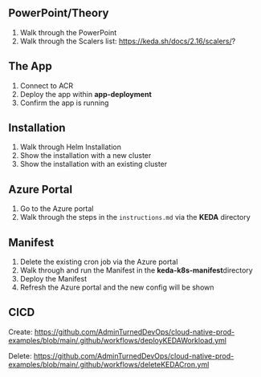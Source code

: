 ## PowerPoint/Theory

1. Walk through the PowerPoint
2. Walk through the Scalers list: https://keda.sh/docs/2.16/scalers/?

## The App

1. Connect to ACR
2. Deploy the app within **app-deployment**
3. Confirm the app is running

## Installation

1. Walk through Helm Installation
2. Show the installation with a new cluster
3. Show the installation with an existing cluster

## Azure Portal

1. Go to the Azure portal
2. Walk through the steps in the `instructions.md` via the **KEDA** directory

## Manifest

1. Delete the existing cron job via the Azure portal
2. Walk through and run the Manifest in the **keda-k8s-manifest**directory
3. Deploy the Manifest
4. Refresh the Azure portal and the new config will be shown

## CICD

Create: https://github.com/AdminTurnedDevOps/cloud-native-prod-examples/blob/main/.github/workflows/deployKEDAWorkload.yml

Delete: https://github.com/AdminTurnedDevOps/cloud-native-prod-examples/blob/main/.github/workflows/deleteKEDACron.yml